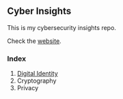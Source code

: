 ## Cyber Insights

This is my cybersecurity insights repo.

Check the [website](https://thiagodiogo.github.io/cyberinsights/).

### Index

1. [Digital Identity](https://thiagodiogo.github.io/cyberinsights/identity)
2. Cryptography
3. Privacy
